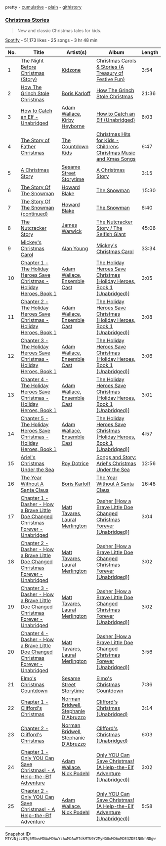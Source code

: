 pretty - [cumulative](/playlists/cumulative/37i9dQZF1DWVzrEOEOM5Qu.md) - [plain](/playlists/plain/37i9dQZF1DWVzrEOEOM5Qu) - [githistory](https://github.githistory.xyz/mackorone/spotify-playlist-archive/blob/main/playlists/plain/37i9dQZF1DWVzrEOEOM5Qu)

### [Christmas Stories](https://open.spotify.com/playlist/37i9dQZF1DWVzrEOEOM5Qu)

> New and classic Christmas tales for kids.

[Spotify](https://open.spotify.com/user/spotify) - 51,173 likes - 25 songs - 3 hr 48 min

| No. | Title | Artist(s) | Album | Length |
|---|---|---|---|---|
| 1 | [The Night Before Christmas \(Story\)](https://open.spotify.com/track/6xzTn36XLj6YGfmkmNBZ5B) | [Kidzone](https://open.spotify.com/artist/6i1qu6ITcSL2Ss6qr7Nzkn) | [Christmas Carols & Stories \(A Treasury of Festive Fun\)](https://open.spotify.com/album/53IkHZsY9R3oJ52BSS5twD) | 3:54 |
| 2 | [How The Grinch Stole Christmas](https://open.spotify.com/track/78pPHU58bb6ODWggC7Pyb6) | [Boris Karloff](https://open.spotify.com/artist/1W9sjfsJp3TqWFgvScMZdG) | [How The Grinch Stole Christmas](https://open.spotify.com/album/13cUx8LoPoOcG4LEeRBv2q) | 21:36 |
| 3 | [How to Catch an Elf \- Unabridged](https://open.spotify.com/track/09FAKtIIHRyhL3dVN8FmEt) | [Adam Wallace](https://open.spotify.com/artist/73j6cBMfIP39GqwyJE8pZA), [Kirby Heyborne](https://open.spotify.com/artist/7dW2aF2TxP71nr35Ka1p5o) | [How to Catch an Elf \(Unabridged\)](https://open.spotify.com/album/0p9AmaRSKSbIxfZUMHKAet) | 6:03 |
| 4 | [The Story of Father Christmas](https://open.spotify.com/track/1MhQbjxWV6NhP0Vk6Ydasq) | [The Countdown Kids](https://open.spotify.com/artist/6PZYFmF3PH6cOREAzfXiAL) | [Christmas Hits for Kids \- Childrens Christmas Music and Xmas Songs](https://open.spotify.com/album/4i5wzTShLRiQ7V1jk7KPOy) | 6:47 |
| 5 | [A Christmas Story](https://open.spotify.com/track/0LNdhNJTy8gYNgGWvS11Dt) | [Sesame Street Storytime](https://open.spotify.com/artist/6ZeDryVizTyTHzJnzPm8yw) | [A Christmas Story](https://open.spotify.com/album/0QphtYd2f4UgbbPony9LLy) | 3:15 |
| 6 | [The Story Of The Snowman](https://open.spotify.com/track/61Ah9nk3g0iWCJNn9trAaD) | [Howard Blake](https://open.spotify.com/artist/3Hf08nPu2dPY3sdngyHQei) | [The Snowman](https://open.spotify.com/album/2FcJpDHg4WaTcmqtPzJeuF) | 15:30 |
| 7 | [The Story Of The Snowman \(continued\)](https://open.spotify.com/track/1FLrsZEEPLhcwxZA1USfCC) | [Howard Blake](https://open.spotify.com/artist/3Hf08nPu2dPY3sdngyHQei) | [The Snowman](https://open.spotify.com/album/2FcJpDHg4WaTcmqtPzJeuF) | 6:40 |
| 8 | [The Nutcracker Story](https://open.spotify.com/track/0FMdDfm8alEAhS6TyUn4sk) | [James Warwick](https://open.spotify.com/artist/0uIhqXA2VaLdpdkmDOHa6B) | [The Nutcracker Story / The Selfish Giant](https://open.spotify.com/album/4IkAVAKE1onQNV0aXCZ9EF) | 45:06 |
| 9 | [Mickey's Christmas Carol](https://open.spotify.com/track/0hrJ4WPk9fxM10FSphzmxw) | [Alan Young](https://open.spotify.com/artist/4PARbWiRYdpx1rO3OG97xP) | [Mickey's Christmas Carol](https://open.spotify.com/album/0qTBASJ7RydzzYA1GWq5sL) | 33:34 |
| 10 | [Chapter 1 \- The Holiday Heroes Save Christmas \- Holiday Heroes, Book 1](https://open.spotify.com/track/46ndwIRehGr5ybn3faKni6) | [Adam Wallace](https://open.spotify.com/artist/73j6cBMfIP39GqwyJE8pZA), [Ensemble Cast](https://open.spotify.com/artist/4JFPaa8QHkYvu4405UPROZ) | [The Holiday Heroes Save Christmas \[Holiday Heroes, Book 1 \(Unabridged\)\]](https://open.spotify.com/album/1A4fZGuqLYv9I6hIrTvIv9) | 3:05 |
| 11 | [Chapter 2 \- The Holiday Heroes Save Christmas \- Holiday Heroes, Book 1](https://open.spotify.com/track/2faQlwZIcjtDfM5Qqaxsq6) | [Adam Wallace](https://open.spotify.com/artist/73j6cBMfIP39GqwyJE8pZA), [Ensemble Cast](https://open.spotify.com/artist/4JFPaa8QHkYvu4405UPROZ) | [The Holiday Heroes Save Christmas \[Holiday Heroes, Book 1 \(Unabridged\)\]](https://open.spotify.com/album/1A4fZGuqLYv9I6hIrTvIv9) | 3:08 |
| 12 | [Chapter 3 \- The Holiday Heroes Save Christmas \- Holiday Heroes, Book 1](https://open.spotify.com/track/0ImbAp1N66UbZAAKHmhhvY) | [Adam Wallace](https://open.spotify.com/artist/73j6cBMfIP39GqwyJE8pZA), [Ensemble Cast](https://open.spotify.com/artist/4JFPaa8QHkYvu4405UPROZ) | [The Holiday Heroes Save Christmas \[Holiday Heroes, Book 1 \(Unabridged\)\]](https://open.spotify.com/album/1A4fZGuqLYv9I6hIrTvIv9) | 3:06 |
| 13 | [Chapter 4 \- The Holiday Heroes Save Christmas \- Holiday Heroes, Book 1](https://open.spotify.com/track/1KNLzIVCDZRzt9z6lwE8ss) | [Adam Wallace](https://open.spotify.com/artist/73j6cBMfIP39GqwyJE8pZA), [Ensemble Cast](https://open.spotify.com/artist/4JFPaa8QHkYvu4405UPROZ) | [The Holiday Heroes Save Christmas \[Holiday Heroes, Book 1 \(Unabridged\)\]](https://open.spotify.com/album/1A4fZGuqLYv9I6hIrTvIv9) | 3:01 |
| 14 | [Chapter 5 \- The Holiday Heroes Save Christmas \- Holiday Heroes, Book 1](https://open.spotify.com/track/3HhtATSOR7gDkbuAJHr7h0) | [Adam Wallace](https://open.spotify.com/artist/73j6cBMfIP39GqwyJE8pZA), [Ensemble Cast](https://open.spotify.com/artist/4JFPaa8QHkYvu4405UPROZ) | [The Holiday Heroes Save Christmas \[Holiday Heroes, Book 1 \(Unabridged\)\]](https://open.spotify.com/album/1A4fZGuqLYv9I6hIrTvIv9) | 4:57 |
| 15 | [Ariel's Christmas Under the Sea](https://open.spotify.com/track/2bIWsVc7e2Y0N6M7vONAn7) | [Roy Dotrice](https://open.spotify.com/artist/5DB0TjFJRAPRUdfIVWYJXm) | [Songs and Story: Ariel's Christmas Under the Sea](https://open.spotify.com/album/6KlYZkTy0GcG8rIz2ChnZ8) | 12:56 |
| 16 | [The Year Without A Santa Claus](https://open.spotify.com/track/4mrxIpnLMkBY8qwdAHYNNg) | [Boris Karloff](https://open.spotify.com/artist/1W9sjfsJp3TqWFgvScMZdG) | [The Year Without A Santa Claus](https://open.spotify.com/album/0EBbK2srq2B6fYfhgpeUp6) | 16:48 |
| 17 | [Chapter 1 \- Dasher \- How a Brave Little Doe Changed Christmas Forever \- Unabridged](https://open.spotify.com/track/0H9OpIWFHkZUkC4apvRYrT) | [Matt Tavares](https://open.spotify.com/artist/1lFzi7G8WgVsUPoIIxpj8s), [Laural Merlington](https://open.spotify.com/artist/18JdS7kv7ypB0W0l2ftVcj) | [Dasher \[How a Brave Little Doe Changed Christmas Forever \(Unabridged\)\]](https://open.spotify.com/album/35bHvAGNpB0bHHuGPRSRss) | 3:04 |
| 18 | [Chapter 2 \- Dasher \- How a Brave Little Doe Changed Christmas Forever \- Unabridged](https://open.spotify.com/track/4I6ILJxePbiCKGMK2fEiGP) | [Matt Tavares](https://open.spotify.com/artist/1lFzi7G8WgVsUPoIIxpj8s), [Laural Merlington](https://open.spotify.com/artist/18JdS7kv7ypB0W0l2ftVcj) | [Dasher \[How a Brave Little Doe Changed Christmas Forever \(Unabridged\)\]](https://open.spotify.com/album/35bHvAGNpB0bHHuGPRSRss) | 3:02 |
| 19 | [Chapter 3 \- Dasher \- How a Brave Little Doe Changed Christmas Forever \- Unabridged](https://open.spotify.com/track/4eM6uq5UDkwwQZi5Ihq4Oq) | [Matt Tavares](https://open.spotify.com/artist/1lFzi7G8WgVsUPoIIxpj8s), [Laural Merlington](https://open.spotify.com/artist/18JdS7kv7ypB0W0l2ftVcj) | [Dasher \[How a Brave Little Doe Changed Christmas Forever \(Unabridged\)\]](https://open.spotify.com/album/35bHvAGNpB0bHHuGPRSRss) | 3:02 |
| 20 | [Chapter 4 \- Dasher \- How a Brave Little Doe Changed Christmas Forever \- Unabridged](https://open.spotify.com/track/4v2CVFpHAYOj5nhdZ3Cxz9) | [Matt Tavares](https://open.spotify.com/artist/1lFzi7G8WgVsUPoIIxpj8s), [Laural Merlington](https://open.spotify.com/artist/18JdS7kv7ypB0W0l2ftVcj) | [Dasher \[How a Brave Little Doe Changed Christmas Forever \(Unabridged\)\]](https://open.spotify.com/album/35bHvAGNpB0bHHuGPRSRss) | 3:56 |
| 21 | [Elmo's Christmas Countdown](https://open.spotify.com/track/4ucoGA1HEeWqxJ6WnIiK8l) | [Sesame Street Storytime](https://open.spotify.com/artist/6ZeDryVizTyTHzJnzPm8yw) | [Elmo's Christmas Countdown](https://open.spotify.com/album/40XIaJpVuR4LFAB2XvT0IT) | 7:36 |
| 22 | [Chapter 1 \- Clifford's Christmas](https://open.spotify.com/track/3INxQ5IZVOnl5tEgnpVpi8) | [Norman Bridwell](https://open.spotify.com/artist/65jPNbAL1TNmmkUGUePGPC), [Stephanie D'Abruzzo](https://open.spotify.com/artist/2bvaL0chaHzVdKXjULRLeK) | [Clifford's Christmas \(Unabridged\)](https://open.spotify.com/album/5eIJUViuCqPOstcrPiRsYc) | 3:14 |
| 23 | [Chapter 2 \- Clifford's Christmas](https://open.spotify.com/track/0Dw6p44QTn7X9ZaspkMudI) | [Norman Bridwell](https://open.spotify.com/artist/65jPNbAL1TNmmkUGUePGPC), [Stephanie D'Abruzzo](https://open.spotify.com/artist/2bvaL0chaHzVdKXjULRLeK) | [Clifford's Christmas \(Unabridged\)](https://open.spotify.com/album/5eIJUViuCqPOstcrPiRsYc) | 6:03 |
| 24 | [Chapter 1 \- Only YOU Can Save Christmas! \- A Help\-the\-Elf Adventure](https://open.spotify.com/track/5t6WKY4czkc233lBoxDA7L) | [Adam Wallace](https://open.spotify.com/artist/73j6cBMfIP39GqwyJE8pZA), [Nick Podehl](https://open.spotify.com/artist/1XHbOKTW9sJgucOsQ3Y7um) | [Only YOU Can Save Christmas! \[A Help\-the\-Elf Adventure \(Unabridged\)\]](https://open.spotify.com/album/3RMiNUY2sH3J5bjOfJl01l) | 3:02 |
| 25 | [Chapter 2 \- Only YOU Can Save Christmas! \- A Help\-the\-Elf Adventure](https://open.spotify.com/track/5P8oxotA95amzBLjcZQzFB) | [Adam Wallace](https://open.spotify.com/artist/73j6cBMfIP39GqwyJE8pZA), [Nick Podehl](https://open.spotify.com/artist/1XHbOKTW9sJgucOsQ3Y7um) | [Only YOU Can Save Christmas! \[A Help\-the\-Elf Adventure \(Unabridged\)\]](https://open.spotify.com/album/3RMiNUY2sH3J5bjOfJl01l) | 5:58 |

Snapshot ID: `MTYzNjczOTg5MSwwMDAwMDAwYzAwMDAwMTdkMTU0Y2MyNGUwMDAwMDE3ZDE1NGNhNDgw`
